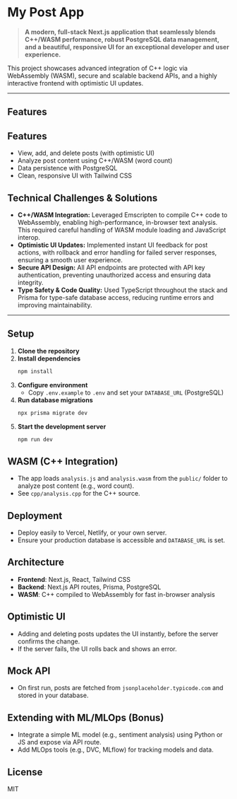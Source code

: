 
# My Post App

> **A modern, full-stack Next.js application that seamlessly blends C++/WASM performance, robust PostgreSQL data management, and a beautiful, responsive UI for an exceptional developer and user experience.**

This project showcases advanced integration of C++ logic via WebAssembly (WASM), secure and scalable backend APIs, and a highly interactive frontend with optimistic UI updates.

---

## Features

## Features
- View, add, and delete posts (with optimistic UI)
- Analyze post content using C++/WASM (word count)
- Data persistence with PostgreSQL
- Clean, responsive UI with Tailwind CSS

## Technical Challenges & Solutions

- **C++/WASM Integration:** Leveraged Emscripten to compile C++ code to WebAssembly, enabling high-performance, in-browser text analysis. This required careful handling of WASM module loading and JavaScript interop.
- **Optimistic UI Updates:** Implemented instant UI feedback for post actions, with rollback and error handling for failed server responses, ensuring a smooth user experience.
- **Secure API Design:** All API endpoints are protected with API key authentication, preventing unauthorized access and ensuring data integrity.
- **Type Safety & Code Quality:** Used TypeScript throughout the stack and Prisma for type-safe database access, reducing runtime errors and improving maintainability.

---

## Setup
1. **Clone the repository**
2. **Install dependencies**
   ```bash
   npm install
   ```
3. **Configure environment**
   - Copy `.env.example` to `.env` and set your `DATABASE_URL` (PostgreSQL)
4. **Run database migrations**
   ```bash
   npx prisma migrate dev
   ```
5. **Start the development server**
   ```bash
   npm run dev
   ```

## WASM (C++ Integration)
- The app loads `analysis.js` and `analysis.wasm` from the `public/` folder to analyze post content (e.g., word count).
- See `cpp/analysis.cpp` for the C++ source.

## Deployment
- Deploy easily to Vercel, Netlify, or your own server.
- Ensure your production database is accessible and `DATABASE_URL` is set.

## Architecture
- **Frontend**: Next.js, React, Tailwind CSS
- **Backend**: Next.js API routes, Prisma, PostgreSQL
- **WASM**: C++ compiled to WebAssembly for fast in-browser analysis

## Optimistic UI
- Adding and deleting posts updates the UI instantly, before the server confirms the change.
- If the server fails, the UI rolls back and shows an error.

## Mock API
- On first run, posts are fetched from `jsonplaceholder.typicode.com` and stored in your database.

## Extending with ML/MLOps (Bonus)
- Integrate a simple ML model (e.g., sentiment analysis) using Python or JS and expose via API route.
- Add MLOps tools (e.g., DVC, MLflow) for tracking models and data.

## License
MIT